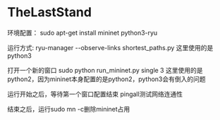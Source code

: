 # TheLastStand

环境配置：
sudo apt-get install mininet python3-ryu

运行方式:
ryu-manager --observe-links shortest_paths.py
这里使用的是python3

打开一个新的窗口
sudo python run_mininet.py single 3
这里使用的是python2，因为mininet本身配置的是python2，python3会有倒入的问题

运行开始之后，等待第一个窗口配置结束
pingall测试网络连通性

结束之后，运行sudo mn -c删除mininet占用
